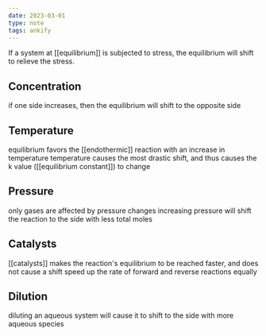 ```yaml
---
date: 2023-03-01
type: note
tags: ankify
---
```


If a system at [[equilibrium]] is subjected to stress, the equilibrium will shift to relieve the stress.

## Concentration
if one side increases, then the equilibrium will shift to the opposite side

## Temperature
equilibrium favors the [[endothermic]] reaction with an increase in temperature
temperature causes the most drastic shift, and thus causes the k value ([[equilibrium constant]]) to change

## Pressure
only gases are affected by pressure changes
increasing pressure will shift the reaction to the side with less total moles

## Catalysts
[[catalysts]] makes the reaction's equilibrium to be reached faster, and does not cause a shift
speed up the rate of forward and reverse reactions equally

## Dilution
diluting an aqueous system will cause it to shift to the side with more aqueous species
